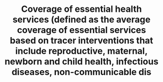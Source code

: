 ---
permalink: /3-8-1/
sdg_goal: 3
layout: indicator
indicator: 3.8.1
indicator_variable: null
graph: null
graph_type_description: null
graph_status_notes: checking
variable_description: null
variable_notes: null
un_designated_tier: '3'
un_custodial_agency: 'WHO  (Partnering  Agencies:  UNICEF,  UNFPA,  DESA  Population  Divison)'
title: >-
  Coverage  of  essential  health  services  (defined  as  the  average  coverage  of  essential  services  based  on  tracer  interventions  that  include  reproductive,  maternal,  newborn  and  child  health,  infectious  diseases,  non-communicable  dis
target_id: '3.8'
has_metadata: true
goal_meta_link: 'http://unstats.un.org/sdgs/files/metadata-compilation/Metadata-Goal-3.pdf'
goal_meta_link_page: 33
indicator_name: >-
  Coverage  of  essential  health  services  (defined  as  the  average  coverage  of  essential  services  based  on  tracer  interventions  that  include  reproductive,  maternal,  newborn  and  child  health,  infectious  diseases,  non-communicable  dis
target: >-
  Achieve  universal  health  coverage,  including  financial  risk  protection,  access  to  quality  essential  health-care  services  and  access  to  safe,  effective,  quality  and  affordable  essential  medicines  and  vaccines  for  all.
indicator_definition: >-
  Tracer  interventions  for  promotion  and  prevention  services  include:  family  planning  coverage  (need  satisfied),  antenatal  care  (at  least  four  visits),vaccination,  non_use  of  tobacco,  improved  water  source,  adequate  sanitation  and
method_of_computation: >-
  Number  of  people  receiving  the  intervention'/  Number  of  people  who  need  the  intervention  Method  of  measurement  Universal  health  coverage  means  that  people  receive  the  services  they  need,  without  incurring  financial  hardship.  Countries  progressively  realize  UHC  according  to  their  level  of  development,  epidemiological  situation,  health  system  and  people's  expectations.''The  indicators  ideally  cover  promotion,  prevention,  treatment,  rehabilitation  and  palliation.  There  are  a  number  of  indicators  that  all  countries  implement  such  as  immunization  coverage  or  skilled  attendance  at  birth  that  can  be  used  for  a  summary  measure  of  progress  that  can  be  used  at  lgobal  and  regional  and  country  levels.  Countries  however  will  also  create  their  own  set  of  indicators  to  track  progress  towards  UHC.''  The  selection  of  indicators  is  based  on  the  initial  framework,  and  was  applied  in  the  global  report  published  in  2015  by  WHO  and  the  World  Bank.''This  provides  a  basis  for  further  improvements  working  alongside  countries.  Method  of  estimation  The  indicators  can  be  expressed  as  a  summary  measure.  These  can  be  weighted  according  to  indicator,  or  intervention  area.  Work  on  incorporating  an  equity  component  in  the  summary  measure  is  ongoing  but  is  possible  in  a  relatively  simple  manner.
source_title: null
source_notes: null
published: true  
---